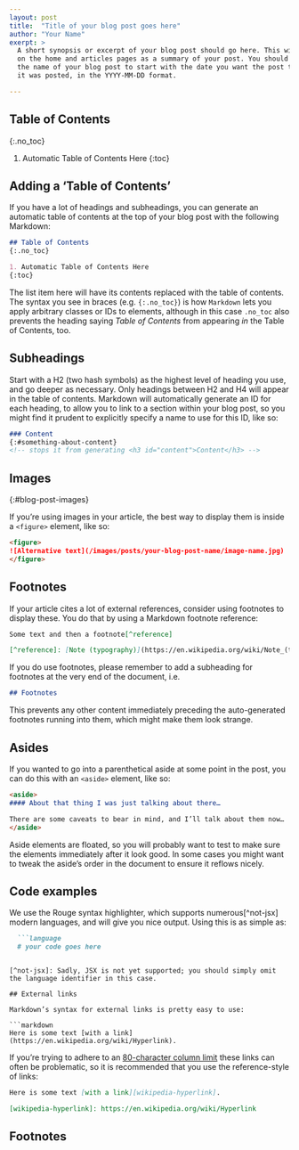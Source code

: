 ```yaml
---
layout: post
title:  "Title of your blog post goes here"
author: "Your Name"
exerpt: >
  A short synopsis or excerpt of your blog post should go here. This will appear
  on the home and articles pages as a summary of your post. You should change
  the name of your blog post to start with the date you want the post to say
  it was posted, in the YYYY-MM-DD format.

---
```


## Table of Contents
{:.no_toc}

1. Automatic Table of Contents Here
{:toc}

## Adding a ‘Table of Contents’

If you have a lot of headings and subheadings, you can generate an automatic
table of contents at the top of your blog post with the following Markdown:

```markdown
## Table of Contents
{:.no_toc}

1. Automatic Table of Contents Here
{:toc}
```

The list item here will have its contents replaced with the table of contents.
The syntax you see in braces (e.g. `{:.no_toc}`) is how `Markdown` lets you
apply arbitrary classes or IDs to elements, although in this case `.no_toc` also
prevents the heading saying _Table of Contents_ from appearing _in_ the Table of
Contents, too.


## Subheadings

Start with a H2 (two hash symbols) as the highest level of heading you use, 
and go deeper as necessary. Only headings between H2 and H4 will appear in the
table of contents. Markdown will automatically generate an ID for each heading,
to allow you to link to a section within your blog post, so you might find it 
prudent to explicitly specify a name to use for this ID, like so:

```markdown
### Content
{:#something-about-content}
<!-- stops it from generating <h3 id="content">Content</h3> -->
```

## Images
{:#blog-post-images}

If you’re using images in your article, the best way to display them is inside a
`<figure>` element, like so:

```markdown
<figure>
![Alternative text](/images/posts/your-blog-post-name/image-name.jpg)
</figure>
```

## Footnotes

If your article cites a lot of external references, consider using footnotes to
display these. You do that by using a Markdown footnote reference:

```markdown
Some text and then a footnote[^reference]

[^reference]: [Note (typography)](https://en.wikipedia.org/wiki/Note_(typography))
```

If you do use footnotes, please remember to add a subheading for footnotes at
the very end of the document, i.e.

```markdown
## Footnotes
```

This prevents any other content immediately preceding the auto-generated 
footnotes running into them, which might make them look strange.

## Asides

If you wanted to go into a parenthetical aside at some point in the post, you 
can do this with an `<aside>` element, like so:
  
```markdown
<aside>
#### About that thing I was just talking about there…

There are some caveats to bear in mind, and I’ll talk about them now…
</aside>
```

Aside elements are floated, so you will probably want to test to make sure
the elements immediately after it look good. In some cases you might want to 
tweak the aside’s order in the document to ensure it reflows nicely.

## Code examples

We use the Rouge syntax highlighter, which supports numerous[^not-jsx] modern
languages, and will give you nice output. Using this is as simple as:

```markdown
  ```language
  # your code goes here
  ```
```

[^not-jsx]: Sadly, JSX is not yet supported; you should simply omit the language identifier in this case.

## External links

Markdown’s syntax for external links is pretty easy to use:

```markdown
Here is some text [with a link](https://en.wikipedia.org/wiki/Hyperlink).
```

If you’re trying to adhere to an [80-character column limit][80-characters] 
these links can often be problematic, so it is recommended that you use the
reference-style of links:

```markdown
Here is some text [with a link][wikipedia-hyperlink].

[wikipedia-hyperlink]: https://en.wikipedia.org/wiki/Hyperlink
```

[80-characters]: https://gcc.gnu.org/codingconventions.html#Line


## Footnotes
